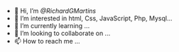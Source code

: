 


- 👋 Hi, I’m *@RichardGMartins*
- 👀 I’m interested in html, Css, JavaScript, Php, Mysql...
- 🌱 I’m currently learning ...
- 💞️ I’m looking to collaborate on ...
- 📫 How to reach me ...

<!---
RichardGMartins/RichardGMartins is a ✨ special ✨ repository because its `README.md` (this file) appears on your GitHub profile.
You can click the Preview link to take a look at your changes.
--->
